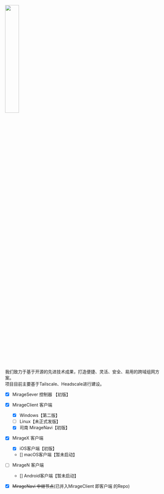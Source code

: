 
<img src="https://user-images.githubusercontent.com/7601383/222609359-d1eaf48f-6af6-4069-9608-089d2ffc852f.png" width="30%" height="30%"/>     
   
我们致力于基于开源的先进技术成果，打造便捷、灵活、安全、易用的跨域组网方案。   
项目目前主要基于Tailscale、Headscale进行建设。   
   
- [x] MirageSever 控制器   【初版】   
- [x] MirageClient 客户端
   - [x] Windows【第二版】
   - [ ] Linux【未正式发版】 
   - [x] 司南 MirageNavi【初版】       
- [x] MirageX 客户端
   - [x] iOS客户端【初版】
   - [] macOS客户端【暂未启动】
- [ ] MirageN 客户端
   - [] Android客户端【暂未启动】
- [x] ~~MirageNavi 中继节点~~(已并入MirageClient 即客户端 的Repo)
   
